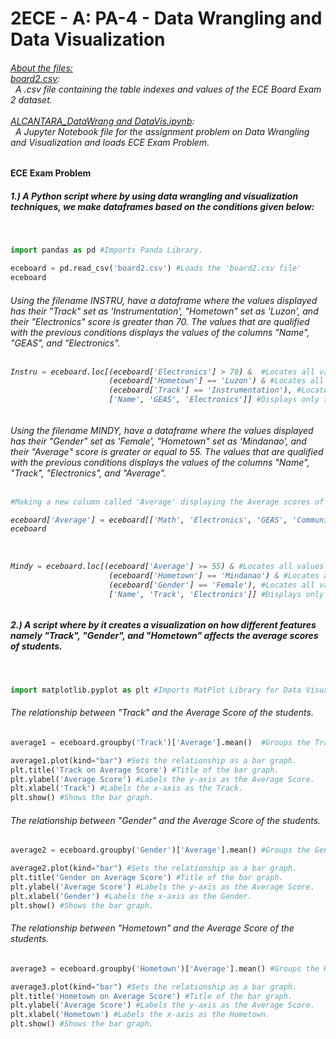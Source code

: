 # 2ECE - A: PA-4 - Data Wrangling and Data Visualization

<h6>
<i><u>About the files:</u></i><br>
<u>board2.csv</u>: 
  <br>&nbsp;   A .csv file containing the table indexes and values of the ECE Board Exam 2 dataset.<br><br>
<u>ALCANTARA_DataWrang and DataVis.ipynb</u>: 
  <br>&nbsp;   A Jupyter Notebook file for the assignment problem on Data Wrangling and Visualization and loads <i>ECE Exam Problem</i>.<br>
</h6>

<b><h4>ECE Exam Problem</h4></b>
<h5>1.) A Python script where by using data wrangling and visualization techniques, we make dataframes based on the conditions given below:</h5>
<br>

```python
import pandas as pd #Imports Panda Library.

eceboard = pd.read_csv('board2.csv') #Loads the 'board2.csv file'
eceboard

```
<h6>Using the filename INSTRU, have a dataframe where the values displayed has their "Track" set as 'Instrumentation', "Hometown" set as 'Luzon', and their "Electronics" score is greater than 70. The values that are qualified with the previous conditions displays the values of the columns "Name", "GEAS", and "Electronics". 
<br>
<br>
  
```python
Instru = eceboard.loc[(eceboard['Electronics'] > 70) &  #Locates all values in the Electronics column higher than 70.
                      (eceboard['Hometown'] == 'Luzon') & #Locates all values with 'Luzon' in the Hometown column 
                      (eceboard['Track'] == 'Instrumentation'), #Locates all values with 'Instrumentation' in the Track column.
                      ['Name', 'GEAS', 'Electronics']] #Displays only the columns Name, GEAS, and Electronics for those that fits all the conditions above.
```
<h6>Using the filename MINDY, have a dataframe where the values displayed has their "Gender" set as 'Female', "Hometown" set as 'Mindanao', and their "Average" score is greater or equal to 55. The values that are qualified with the previous conditions displays the values of the columns "Name", "Track", "Electronics", and "Average".
<br>
<br>

```python
#Making a new column called 'Average' displaying the Average scores of all the subjects in the ECE Board 2 Dataset.

eceboard['Average'] = eceboard[['Math', 'Electronics', 'GEAS', 'Communication']].mean(axis=1) 
eceboard
```
<br>

```python
Mindy = eceboard.loc[(eceboard['Average'] >= 55) & #Locates all values that are above or equals to 55 in the Average column. 
                      (eceboard['Hometown'] == 'Mindanao') & #Locates all values with 'Mindanao' in the Hometown column 
                      (eceboard['Gender'] == 'Female'), #Locates all values with 'Female' in the Gender column.
                      ['Name', 'Track', 'Electronics']] #Displays only the columns Name, Track, and Electronics for those that fits all the conditions above.

```

<h5>2.) A script where by it creates a visualization on how different features namely "Track", "Gender", and "Hometown" affects the average scores of students.</h5>
<br>

```python
import matplotlib.pyplot as plt #Imports MatPlot Library for Data Visualization.
```
<h6>The relationship between "Track" and the Average Score of the students.</h6>

```python
average1 = eceboard.groupby('Track')['Average'].mean()  #Groups the Track and Average column.

average1.plot(kind="bar") #Sets the relationship as a bar graph.
plt.title('Track on Average Score') #Title of the bar graph.
plt.ylabel('Average Score') #Labels the y-axis as the Average Score.
plt.xlabel('Track') #Labels the x-axis as the Track.
plt.show() #Shows the bar graph.
```

<h6>The relationship between "Gender" and the Average Score of the students.</h6>

```python
average2 = eceboard.groupby('Gender')['Average'].mean() #Groups the Gender and Average column.

average2.plot(kind="bar") #Sets the relationship as a bar graph.
plt.title('Gender on Average Score') #Title of the bar graph.
plt.ylabel('Average Score') #Labels the y-axis as the Average Score.
plt.xlabel('Gender') #Labels the x-axis as the Gender.
plt.show() #Shows the bar graph.
```

<h6>The relationship between "Hometown" and the Average Score of the students.</h6>

```python
average3 = eceboard.groupby('Hometown')['Average'].mean() #Groups the Hometown and Average column.

average3.plot(kind="bar") #Sets the relationship as a bar graph.
plt.title('Hometown on Average Score') #Title of the bar graph.
plt.ylabel('Average Score') #Labels the y-axis as the Average Score.
plt.xlabel('Hometown') #Labels the x-axis as the Hometown.
plt.show() #Shows the bar graph.
```
